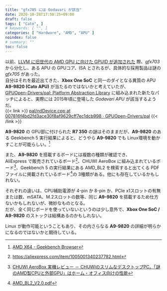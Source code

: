 ```yaml
---
title: "gfx705 には Godavari が該当"
date: 2020-10-28T17:50:25+09:00
draft: false
tags: [ "Cato", ]
# keywords: [ "", ]
categories: [ "Hardware", "AMD", "APU" ]
noindex: false
# summary: ""
toc: false
---
```


以前、[LLVM に旧世代の AMD GPU に向けた GPUID が追加された](/posts/2020/10/11/llvm-add-gfx6_8-gpu/) 際、*gfx703* から分化し、ある APU の GPUコア、ISA とされるが、具体的な採用製品は謎の *gfx705* があった。  
自分はそれを最近出てきた、**Xbox One SoC** と同一のダイとなる異質の APU **A9-9820 (Cato APU)** が当たるのではないかと考えていたが、  
[GPUOpen-Drivers/pal: Platform Abstraction Library](https://github.com/GPUOpen-Drivers/pal) に組み込まれた新たなパッチによると、実際には 2015年頃に登場した *Godavari APU* が該当するようだ。  
{{< link >}} [pal/ndDevice.cpp at 007816f4bd2fd3ace30f8af9629cff7ec1dcb998 · GPUOpen-Drivers/pal](https://github.com/GPUOpen-Drivers/pal/blob/007816f4bd2fd3ace30f8af9629cff7ec1dcb998/src/core/os/nullDevice/ndDevice.cpp#L123) {{< /link >}}

**A9-9820** の GPU部に付けられた **R7 350** の謎はそのままだが、**A9-9820** のある Geekbench 5 実行結果によると、どうやら **A9-9820** でも Linux環境を動かすことが可能らしい。[^cato-gb5]  

[^cato-gb5]: [AMD X64 - Geekbench Browser](https://browser.geekbench.com/v5/cpu/4318888)

また、**A9-9820** を搭載するボードには複数の種類が確認でき、  
AliExpress で販売されているボード[^cato-ali]、CHUWI AeroBox に組み込まれているボード[^cato-aerobox]、Geekbench 5 の実行結果にある AMD_BL2 を検索すると出てくる PDFファイルに掲載されているボード[^cato-bl2]の 3種類がある。他にも存在しているかもしれない。  

[^cato-ali]: <https://aliexpress.com/item/1005001340237782.html>
[^cato-aerobox]: [CHUWI AeroBox 実機レビュー － CHUWIのスリムなデスクトップPC。「謎のAMD製CPUと外部GPU」はホーム・オフィス向けの性能](https://win-tab.net/imported/chuwi_areobox_review_2010142/)
[^cato-bl2]: [AMD_BL2_V2.0.pdf](http://www.dj-product.com:8811/AMD_BL2%20V2.0/AMD_BL2_V2.0.pdf)

それぞれの違いは、CPU補助電源が 4-pin か 8-pin か、PCIe x1スロットの有無または数、mSATA、M.2スロットの数等、同じ **A9-9820** を搭載するため仕方ないかもしれないが、微妙なものとなる。  
だが、全く同じボードを使っていないというのは少し意外で、**Xbox One SoC / A9-9820** のストックは結構あるのかもしれない。  

Linux が動作可能ということもあり、その内さらなる **A9-9820** の詳細が明らかになるのではないかと期待している。  

